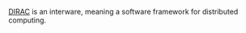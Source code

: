 [DIRAC](https://dirac.readthedocs.io/en/latest/index.html) is an interware, meaning a software framework for distributed computing.